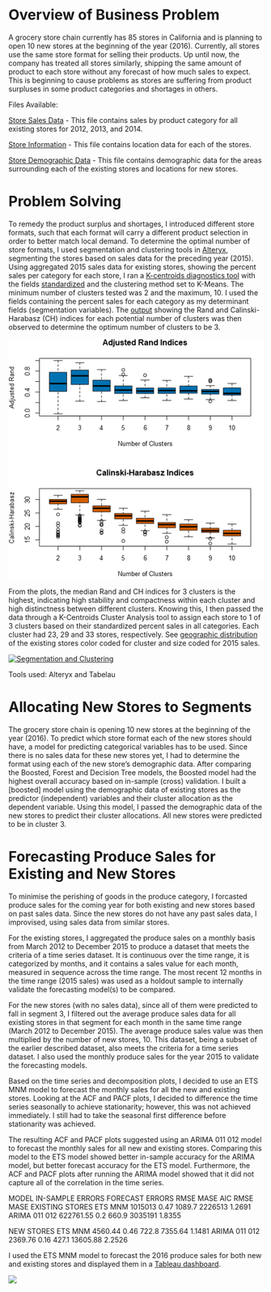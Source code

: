 
# Overview of Business Problem

A grocery store chain currently has 85 stores in California and is planning to open 10 new stores at the beginning of the year (2016). Currently, all stores use the same store format for selling their products. Up until now, the company has treated all stores similarly, shipping the same amount of product to each store without any forecast of how much sales to expect. This is beginning to cause problems as stores are suffering from product surpluses in some product categories and shortages in others.

Files Available:

[Store Sales Data](https://github.com/omininiab/grocery-store-chain-expansion/blob/master/storesalesdata%20(1).csv) - This file contains sales by product category for all existing stores for 2012, 2013, and 2014.

[Store Information](https://github.com/omininiab/grocery-store-chain-expansion/blob/master/storeinformation%20(1).csv) - This file contains location data for each of the stores.

[Store Demographic Data](https://github.com/omininiab/grocery-store-chain-expansion/blob/master/storedemographicdata%20(3).csv) - This file contains demographic data for the areas surrounding each of the existing stores and locations for new stores.

# Problem Solving

To remedy the product surplus and shortages, I introduced different store formats, such that each format will carry a different product selection in order to better match local demand. To determine the optimal number of store formats, I used segmentation and clustering tools in [Alteryx](http://analytics.alteryx.com/alteryx), segmenting the stores based on sales data for the preceding year (2015). Using aggregated 2015 sales data for existing stores, showing the percent sales per category for each store, I ran a [K-centroids diagnostics tool](https://help.alteryx.com/current/K-Centroids_Diagnostics.htm) with the fields [standardized](http://downloads.alteryx.com/Alteryx/Help/Standardize_z-score.htm) and the clustering method set to K-Means. The minimum number of clusters tested was 2 and the maximum, 10. I used the fields containing the percent sales for each category as my determinant fields (segmentation variables). The [output](https://github.com/omininiab/grocery-store-chain-expansion/blob/master/%23clusters.png) showing the Rand and Calinski-Harabasz (CH) indices for each potential number of clusters was then observed to determine the optimum number of clusters to be 3.

![Rand and CH Indices](https://github.com/omininiab/grocery-store-chain-expansion/blob/master/%23clusters.png)

From the plots, the median Rand and CH indices for 3 clusters is the highest, indicating high stability and compactness within each cluster and high distinctness between different clusters. Knowing this, I then passed the data through a K-Centroids Cluster Analysis tool to assign each store to 1 of 3 clusters based on their standardized percent sales in all categories. Each cluster had 23, 29 and 33 stores, respectively. See [geographic distribution](https://public.tableau.com/views/Task1Visualizations/SegmentationandClustering?:embed=y&:display_count=yes) of the existing stores color coded for cluster and size coded for 2015 sales.

<div class='tableauPlaceholder' id='viz1495603268429' style='position: relative'><noscript><a href='#'><img alt='Segmentation and Clustering ' src='https:&#47;&#47;public.tableau.com&#47;static&#47;images&#47;Ta&#47;Task1Visualizations&#47;SegmentationandClustering&#47;1_rss.png' style='border: none' /></a></noscript><object class='tableauViz'  style='display:none;'><param name='host_url' value='https%3A%2F%2Fpublic.tableau.com%2F' /> <param name='site_root' value='' /><param name='name' value='Task1Visualizations&#47;SegmentationandClustering' /><param name='tabs' value='no' /><param name='toolbar' value='yes' /><param name='static_image' value='https:&#47;&#47;public.tableau.com&#47;static&#47;images&#47;Ta&#47;Task1Visualizations&#47;SegmentationandClustering&#47;1.png' /> <param name='animate_transition' value='yes' /><param name='display_static_image' value='yes' /><param name='display_spinner' value='yes' /><param name='display_overlay' value='yes' /><param name='display_count' value='yes' /></object></div>


Tools used: Alteryx and Tabelau

# Allocating New Stores to Segments

The grocery store chain is opening 10 new stores at the beginning of the year (2016). To predict which store format each of the new stores should have, a model for predicting categorical variables has to be used. Since there is no sales data for these new stores yet, I had to determine the format using each of the new store’s demographic data. After comparing the Boosted, Forest and Decision Tree models, the Boosted model had the highest overall accuracy based on in-sample (cross) validation.
I built a [boosted] model using the demographic data of existing stores as the predictor (independent) variables and their cluster allocation as the dependent variable. Using this model, I passed the demographic data of the new stores to predict their cluster allocations. All new stores were predicted to be in cluster 3.


# Forecasting Produce Sales for Existing and New Stores

To minimise the perishing of goods in the produce category, I forcasted produce sales for the coming year for both existing and new stores based on past sales data. Since the new stores do not have any past sales data, I improvised, using sales data from similar stores.

For the existing stores, I aggregated the produce sales on a monthly basis from March 2012 to December 2015 to produce a dataset that meets the criteria of a time series dataset. It is continuous over the time range, it is categorized by months, and it contains a sales value for each month, measured in sequence across the time range. The most recent 12 months in the time range (2015 sales) was used as a holdout sample to internally validate the forecasting model(s) to be compared.

For the new stores (with no sales data), since all of them were predicted to fall in segment 3, I filtered out the average produce sales data for all existing stores in that segment for each month in the same time range (March 2012 to December 2015). The average produce sales value was then multiplied by the number of new stores, 10. This dataset, being a subset of the earlier described dataset, also meets the criteria for a time series dataset. I also used the monthly produce sales for the year 2015 to validate the forecasting models.

Based on the time series and decomposition plots, I decided to use an ETS MNM model to forecast the monthly sales for all the new and existing stores. Looking at the ACF and PACF plots, I decided to difference the time series seasonally to achieve stationarity; however, this was not achieved immediately. I still had to take the seasonal first difference before stationarity was achieved.

The resulting ACF and PACF plots suggested using an ARIMA 011 012 model to forecast the monthly sales for all new and existing stores. Comparing this model to the ETS model showed better in-sample accuracy for the ARIMA model, but better forecast accuracy for the ETS model. Furthermore, the ACF and PACF plots after running the ARIMA model showed that it did not capture all of the correlation in the time series.

MODEL	                        IN-SAMPLE ERRORS	                            FORECAST ERRORS
	                            RMSE	      MASE	AIC	                        RMSE	    MASE
EXISTING STORES
ETS MNM	                      1015013	    0.47	1089.7	                    2226513	  1.2691
ARIMA 011 012	                622761.55	  0.2	  660.9	                      3035191	  1.8355

NEW STORES
ETS MNM	                      4560.44	    0.46	722.8	                      7355.64	  1.1481
ARIMA 011 012	                2369.76	    0.16	427.1	                      13605.88	2.2526


I used the ETS MNM model to forecast the 2016 produce sales for both new and existing stores and displayed them in a [Tableau dashboard](https://public.tableau.com/views/PANDFinalProject/Task3?:embed=y&:display_count=yes).

<div class='tableauPlaceholder' id='viz1495603164584' style='position: relative'><noscript><a href='#'><img alt=' ' src='https:&#47;&#47;public.tableau.com&#47;static&#47;images&#47;PA&#47;PANDFinalProject&#47;Task3&#47;1_rss.png' style='border: none' /></a></noscript><object class='tableauViz'  style='display:none;'><param name='host_url' value='https%3A%2F%2Fpublic.tableau.com%2F' /> <param name='site_root' value='' /><param name='name' value='PANDFinalProject&#47;Task3' /><param name='tabs' value='yes' /><param name='toolbar' value='yes' /><param name='static_image' value='https:&#47;&#47;public.tableau.com&#47;static&#47;images&#47;PA&#47;PANDFinalProject&#47;Task3&#47;1.png' /> <param name='animate_transition' value='yes' /><param name='display_static_image' value='yes' /><param name='display_spinner' value='yes' /><param name='display_overlay' value='yes' /><param name='display_count' value='yes' /></object></div>
